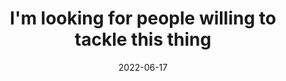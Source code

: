 ---
title: "I'm looking for people willing to tackle this thing"
date: 2022-06-17
tags:
  - Fragment
---